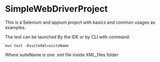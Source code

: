# SimpleWebDriverProject

This is a Selenium and appium project with basics and common usages as examples.

The test can be launched By the IDE or by CLI with command:

```
mvn test -DsuiteXml=suiteName
```

Where suiteName is one .xml file inside XML_files folder
